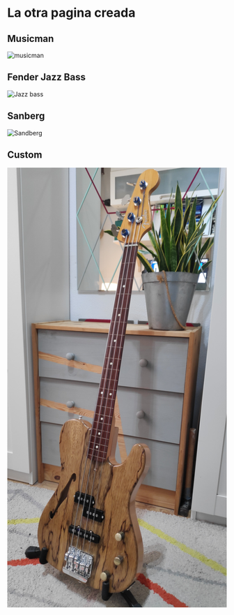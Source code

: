 # La otra pagina creada
## Musicman
![musicman](musicman.jpg)
## Fender Jazz Bass
![Jazz bass](jazzbass.jpg)
## Sanberg
![Sandberg](sandberg.jpg)
## Custom
![otros](custom.jpg)




